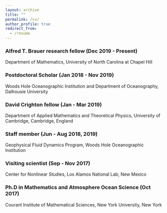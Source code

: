 ```yaml
---
layout: archive
title: ""
permalink: /cv/
author_profile: true
redirect_from: 
  - /resume
---
```


<!--{% include base_path %}
Here is a complete version of my [CV](https://qiuyang50.github.io/files/CV_QiuYang.pdf). -->


###  Alfred T. Brauer research fellow (Dec 2019 - Present) 
 Department of Mathematics, University of North Carolina at Chapel Hill

### Postdoctoral Scholar (Jan 2018 - Nov 2019) 
 Woods Hole Oceanographic Institution and Department of Oceanography, Dalhousie University

### David Crighton fellow (Jan - Mar 2019)  
 Department of Applied Mathematics and Theoretical Physics, University of Cambridge, Cambridge, England

### Staff member (Jun - Aug 2018, 2019)  
 Geophysical Fluid Dynamics Program, Woods Hole Oceanographic Institution

### Visiting scientist (Sep - Nov 2017)  
 Center for Nonlinear Studies, Los Alamos National Lab, New Mexico

### Ph.D in Mathematics and Atmosphere Ocean Science (Oct 2017)
 Courant Institute of Mathematical Sciences, New York University, New York

<!-- Education
-
### (2012 fall--2017 spring) Ph.D. in Mathematics and Atmosphere and Ocean Sciences
* Center for Atmosphere Ocean Science, Courant Institute, New York University, NY, USA
* Thesis: Multi-Scale Models for the Scale Interaction of Organized Tropical Convection
* Thesis Advisor: Andrew J. Majda

### (2008 fall--2012 spring) B.S. in Applied Mathematics (major) and Physics (minor)
* Zhiyuan College, Shanghai Jiao Tong University, Shanghai, China
* Thesis: Optimal Transport of Water in the Biological Network
* Thesis Advisor: David Cai (Courant, NYU) and Dan Hu (SJTU)


Education
======
* B.S. in GitHub, GitHub University, 2012
* M.S. in Jekyll, GitHub University, 2014
* Ph.D in Version Control Theory, GitHub University, 2018 (expected)

Work experience
======
* Summer 2015: Research Assistant
  * Github University
  * Duties included: Tagging issues
  * Supervisor: Professor Git

* Fall 2015: Research Assistant
  * Github University
  * Duties included: Merging pull requests
  * Supervisor: Professor Hub
  
Skills
======
* Skill 1
* Skill 2
  * Sub-skill 2.1
  * Sub-skill 2.2
  * Sub-skill 2.3
* Skill 3

Publications
======
  <ul>{% for post in site.publications %}
    {% include archive-single-cv.html %}
  {% endfor %}</ul>
  
Talks
======
  <ul>{% for post in site.talks %}
    {% include archive-single-talk-cv.html %}
  {% endfor %}</ul>
  
Teaching
======
  <ul>{% for post in site.teaching %}
    {% include archive-single-cv.html %}
  {% endfor %}</ul>
  
Service and leadership
======
* Currently signed in to 43 different slack teams
-->
